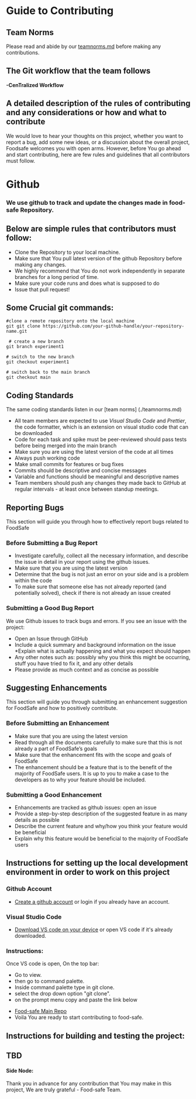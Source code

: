 # Guide to Contributing
## Team Norms
<!-- Links -->
Please read and abide by our [teamnorms.md](https://github.com/software-assignments-spring2022/final-project-foodsafe/blob/master/teamnorms.md) before making any contributions.
## The Git workflow that the team follows

<!-- Strong -->
**-CenTralized Workflow** 

## A detailed description of the rules of contributing and any considerations or how and what to contribute
 We would love to hear your thoughts on this project, whether you want to report a bug, add some new ideas, or a discussion about the overall project, Foodsafe welcomes you with open arms. However, before You go ahead and start contributing,  here are few  rules and guidelines that all contributors must follow. 
 # Github
 ### We use github to track and update the changes made in food-safe Repository. 
## Below are simple rules that contributors must follow: 
<!-- UL -->
- Clone the Repository to your local machine.
- Make sure that You pull latest version of the github Repository before making any changes. 
- We highly recommend that You do not work independently in separate branches for a long period of time.
- Make sure your code runs and does what is supposed to do
- Issue that pull request!

## Some Crucial git commands: 

```console 
#clone a remote repository onto the local machine
git git clone https://github.com/your-github-handle/your-repository-name.git

 # create a new branch
git branch experiment1

# switch to the new branch
git checkout experiment1

# switch back to the main branch
git checkout main
```

## Coding Standards
The same coding standards listen in our [team norms] (./teamnorms.md)
* All team members are expected to use *Visual Studio Code* and *Prettier*, the code formatter, which is an extension on visual studio code that can be downloaded
* Code for each task and spike must be peer-reviewed should pass tests before being merged into the main branch
* Make sure you are using the latest version of the code at all times
* Always push working code
* Make small commits for features or bug fixes
* Commits should be descriptive and concise messages
* Variable and functions should be meaningful and descriptive names
* Team members should push any changes they made back to GitHub at regular intervals - at least once between standup meetings.
## Reporting Bugs
This section will guide you through how to effectively report bugs related to FoodSafe
### Before Submitting a Bug Report
* Investigate carefully, collect all the necessary information, and describe the issue in detail in your report using the github issues.
* Make sure that you are using the latest version
* Determine that the bug is not just an error on your side and is a problem within the code
* To make sure that someone else has not already reported (and potentially solved), check if there is not already an issue created
### Submitting a Good Bug Report
We use Github issues to track bugs and errors. If you see an issue with the project:
* Open an Issue through GitHub
* Include a quick summary and background information on the issue
*Explain what is actually happening and what you expect should happen
* Any other notes such as: possibly why you think this might be occurring, stuff you have tried to fix it, and any other details
* Please provide as much context and as concise as possible
## Suggesting Enhancements
This section will guide you through submitting an enhancement suggestion for FoodSafe and how to positively contribute.
### Before Submitting an Enhancement
* Make sure that you are using the latest version
* Read through all the documents carefully to make sure that this is not already a part of FoodSafe’s goals
* Make sure that the enhancement fits with the scope and goals of FoodSafe
* The enhancement should be a feature that is to the benefit of the majority of FoodSafe users. It is up to you to make a case to the developers as to why your feature should be included.
### Submitting a Good Enhancement
* Enhancements are tracked as github issues: open an issue
* Provide a step-by-step description of the suggested feature in as many details as possible
* Describe the current feature and why/how you think your feature would be beneficial
* Explain why this feature would be beneficial to the majority of FoodSafe users

## Instructions for setting up the local development environment in order to work on this project

### Github Account 
<!-- Links -->
- [Create a github account](https://github.com/join)
 or login if you already have an account. 
 
 ### Visual Studio Code
 <!-- UL --> 
 <!-- Links -->
 - [Download VS code on your device](https://code.visualstudio.com/download) or open VS code if  it's already downloaded. 

 ### Instructions: 
 Once VS code is open, On the top bar: 
 <!-- UL -->
 - Go to view. 
 - then  go to command palette. 
 - Inside command palette type in git clone. 
 - select the drop down option "git clone". 
 - on the prompt menu copy and paste the link below 
 <!-- Links -->
 - [ Food-safe Main Repo](https://github.com/software-assignments-spring2022/final-project-foodsafe
)
-  Voila You are ready to start contributing to food-safe. 

## Instructions for building and testing the project:
## TBD

#### Side Node:
Thank you in advance for any contribution that You may make in this project, We are truly grateful - Food-safe Team. 
